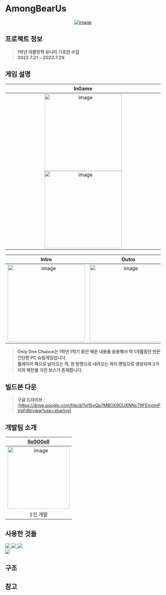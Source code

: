 # AmongBearUs

<div align="center">
<a href="#">
  <img alt="image" src="https://github.com/lIo0O0oIl/2022_2_AmongBearUs/assets/98943168/d1d2491e-4adb-454b-a9b2-672836bbf76b">
</a>
<!--타이틀 잘라서 넣어주기-->

<!--
[![Hits](https://hits.seeyoufarm.com/api/count/incr/badge.svg?url=https%3A%2F%2Fgithub.com%2FlIo0O0oIl%2F2022_1_Only_One_Chance&count_bg=%23EEEE0E&title_bg=%23555555&icon=&icon_color=%23E7E7E7&title=hits&edge_flat=false)](https://hits.seeyoufarm.com)
-->

</div> <!--가운데 정렬은 여기까지-->

## 프로젝트 정보
> **1학년 여름방학 유니티 기초반 수업**  
> **2022.7.21 ~ 2022.7.29**

## 게임 설명
<div align="center">

|  InGame   |
| :-------: |
| <a href="#"> <img alt="image" width="250" src=""> <img alt="image" width="250" src=""> </a> |

|   Intro   |   Outro   |
|:---------:|:---------:|
| <a href="#"> <img alt="image" width="250" src=""> </a> | <a href="#"> <img alt="image" width="250" src=""> </a> |

</div>

> **Only One Chance는 1학년 1학기 동안 배운 내용을 응용해서 약 1개월동안 만든 간단한 PC 슈팅게임입니다.**  
> **플레이어 쪽으로 날라오는 적, 한 방향으로 내려오는 적이 랜덤으로 생성되며 3가지의 패턴을 가진 보스가 존재합니다.**

## 빌드본 다운
> **구글 드라이브** : [https://drive.google.com/file/d/1yi15vQp7MBOX9OUXNNc79FEmomPVpFd9/view?usp=sharing] <br>

## 개발팀 소개
<div align="center">

| <a href="https://github.com/lIo0O0oIl"> lIo0O0oIl </a> |
| :-----------: |
| <a href="https://github.com/lIo0O0oIl"> <img alt="image" width="200" src="https://github.com/lIo0O0oIl.png"> </a> |
| 1인 개발 |

</div>

## 사용한 것들
<div align="left"> <a href="#">
<img src="https://img.shields.io/badge/unity-%23000000.svg?style=for-the-badge&logo=unity&logoColor=white">
<img src="https://img.shields.io/badge/Visual%20Studio%202022-5C2D91?style=for-the-badge&logo=Visual%20Studio&logoColor=white">
<img src="https://img.shields.io/badge/GitHub-181717?style=for-the-badge&logo=GitHub&logoColor=white">
</a> </div>
<a href="#">
  <img src="https://img.shields.io/badge/Unity_Version-2021.3.8f1-blue?style=flat-square">
</a>

## 구조
<!--
```bash
2022_1_ONLY_ONE_CHANCE\ASSETS
├─1_Scenes
│      GameClaer.unity
│      GameOver.unity
│      Intro.unity
│      Play.unity
│
├─2_Scripts
│  │  ButtonEvent.cs
│  │  Leave.cs
│  │  Leave.cs.meta
│  │
│  └─GamePlay
│          AutoDestroyer.cs
│          Boss.cs
│          BossBullet.cs
│          BossHP.cs
│          Bullet.cs
│          Bulletile.cs
│          Enemy.cs
│          EnemySpawner.cs
│          Enemytile.cs
│          Mana.cs
│          ManaViewer.cs
│          Movement.cs
│          Player.cs
│          PlayerHP.cs
│          PlayerHPViewer.cs
│          PlayerScoreViewer.cs
│          ResultScoreViewer.cs
│          StageData.asset
│          StageData.cs
│
├─3_Prefabs
│      BossBullet.prefab
│      Bullet.prefab
│      Enemy.prefab
│
├─4_Sounds
         Rinne - Connect.mp3

AMONGBEARUS\ASSETS
├─0. Scenes
│      SampleScene.unity
│
├─1.Scripts
│  │  KillCtrl.cs
│  │  MainMenu.cs
│  │  NPCCtrl.cs
│  │
│  ├─Mission
│  │      Mission1.cs
│  │      Mission2.cs
│  │      Mission3.cs
│  │      Mission4.cs
│  │      Mission5.cs
│  │      Mission6.cs
│  │      MissionCtrl.cs
│  │
│  └─Player
│          JoyStick.cs
│          PlayerCtrl.cs
│          Settings.cs
│
├─2. Sprites
│  │  AtlasAll.spriteatlas
│  │  Icon.png
│  │
│  ├─0. Particle
│  │      Bubble.mat
│  │      bubble.png
│  │      Rose.mat
│  │      rose.png
│  │
│  ├─1. UI
│  │  ├─Main Menu
│  │  │      AmongBearUs_Title.png
│  │  │      human-skull.png
│  │  │      Main_1.png
│  │  │      Main_2.png
│  │  │      Main_3.png
│  │  │      Main_Title.png
│  │  │      mission.png
│  │  │      quit 1.png
│  │  │
│  │  ├─Player
│  │  │      JoyStick.png
│  │  │      Kill.png
│  │  │      Use.png
│  │  │
│  │  └─Setting
│  │          Setting.png
│  │          Setting_Back.png
│  │          Setting_Btn.png
│  │
│  ├─2. Character
│  │  ├─1
│  │  │      1.png
│  │  │      2.png
│  │  │      3.png
│  │  │      4.png
│  │  │      5.png
│  │  │      6.png
│  │  │      7.png
│  │  │      Dead.png
│  │  │
│  │  ├─2
│  │  │      1.png
│  │  │      2.png
│  │  │      3.png
│  │  │      4.png
│  │  │      5.png
│  │  │      6.png
│  │  │      7.png
│  │  │      Dead.png
│  │  │
│  │  ├─3
│  │  │      1.png
│  │  │      2.png
│  │  │      3.png
│  │  │      4.png
│  │  │      5.png
│  │  │      6.png
│  │  │      7.png
│  │  │      Dead.png
│  │  │
│  │  ├─4
│  │  │      1.png
│  │  │      2.png
│  │  │      3.png
│  │  │      4.png
│  │  │      5.png
│  │  │      6.png
│  │  │      7.png
│  │  │      Dead.png
│  │  │
│  │  └─5
│  │          1.png
│  │          2.png
│  │          3.png
│  │          4.png
│  │          5.png
│  │          6.png
│  │          7.png
│  │          Dead.png
│  │
│  ├─3. Map
│  │      1. Back.png
│  │      1. Back.png.meta
│  │      10. Hallway_4.png
│  │      10. Hallway_4.png.meta
│  │      2. Cafeteria.png
│  │      2. Cafeteria.png.meta
│  │      3. Lab.png
│  │      3. Lab.png.meta
│  │      4. Prop_Down.png
│  │      4. Prop_Down.png.meta
│  │      5. Prop_Up.png
│  │      5. Prop_Up.png.meta
│  │      6. Electric.png
│  │      6. Electric.png.meta
│  │      7. Hallway_1.png
│  │      7. Hallway_1.png.meta
│  │      8. Hallway_2.png
│  │      8. Hallway_2.png.meta
│  │      9. Hallway_3.png
│  │      9. Hallway_3.png.meta
│  │
│  ├─4. Item
│  │      Mission1.png
│  │      Mission1.png.meta
│  │      Mission2.png
│  │      Mission2.png.meta
│  │      Mission3.png
│  │      Mission3.png.meta
│  │      Mission4.png
│  │      Mission4.png.meta
│  │      Mission5.png
│  │      Mission5.png.meta
│  │      Mission6.png
│  │      Mission6.png.meta
│  │
│  ├─5. Mission
│  │  │  Cancle.png
│  │  │  Cancle.png.meta
│  │  │  Guage.png
│  │  │  Guage.png.meta
│  │  │  Mission1.meta
│  │  │  Mission2.meta
│  │  │  Mission3.meta
│  │  │  Mission4.meta
│  │  │  Mission5.meta
│  │  │  Mission6.meta
│  │  │
│  │  ├─Mission1
│  │  │      Mission1_Back.png
│  │  │      Mission1_Back.png.meta
│  │  │      Mission1_Btn.png
│  │  │      Mission1_Btn.png.meta
│  │  │
│  │  ├─Mission2
│  │  │      Mission2_1.png
│  │  │      Mission2_1.png.meta
│  │  │      Mission2_2.png
│  │  │      Mission2_2.png.meta
│  │  │      Mission2_3.png
│  │  │      Mission2_3.png.meta
│  │  │      Mission2_4.png
│  │  │      Mission2_4.png.meta
│  │  │      Mission2_5.png
│  │  │      Mission2_5.png.meta
│  │  │      Mission2_Back.png
│  │  │      Mission2_Back.png.meta
│  │  │      Mission2_Handle.png
│  │  │      Mission2_Handle.png.meta
│  │  │
│  │  ├─Mission3
│  │  │      Mission3_Back.png
│  │  │      Mission3_Back.png.meta
│  │  │
│  │  ├─Mission4
│  │  │      1.png
│  │  │      1.png.meta
│  │  │      10.png
│  │  │      10.png.meta
│  │  │      2.png
│  │  │      2.png.meta
│  │  │      3.png
│  │  │      3.png.meta
│  │  │      4.png
│  │  │      4.png.meta
│  │  │      5.png
│  │  │      5.png.meta
│  │  │      6.png
│  │  │      6.png.meta
│  │  │      7.png
│  │  │      7.png.meta
│  │  │      8.png
│  │  │      8.png.meta
│  │  │      9.png
│  │  │      9.png.meta
│  │  │      Mission4_Back.png
│  │  │      Mission4_Back.png.meta
│  │  │
│  │  ├─Mission5
│  │  │      Mission5_Back.png
│  │  │      Mission5_Back.png.meta
│  │  │      Mission5_Hadle.png
│  │  │      Mission5_Hadle.png.meta
│  │  │      Mission5_Rotate.png
│  │  │      Mission5_Rotate.png.meta
│  │  │
│  │  └─Mission6
│  │          Mission6_Back.png
│  │          Mission6_Back.png.meta
│  │
│  ├─6. KillAnimation
│  │      1.png
│  │      1.png.meta
│  │      10.png
│  │      10.png.meta
│  │      11.png
│  │      11.png.meta
│  │      12.png
│  │      12.png.meta
│  │      2.png
│  │      2.png.meta
│  │      3.png
│  │      3.png.meta
│  │      4.png
│  │      4.png.meta
│  │      5.png
│  │      5.png.meta
│  │      6.png
│  │      6.png.meta
│  │      7.png
│  │      7.png.meta
│  │      8.png
│  │      8.png.meta
│  │      9.png
│  │      9.png.meta
│  │
│  └─7. good
│          celebration.png
│          celebration.png.meta
│          Light.mat
│          Light.mat.meta
│          Light.psd
│          Light.psd.meta
│          missionClear.psd
│          missionClear.psd.meta
│
├─3. Animation
│      BackGround.controller
│      BackGround.controller.meta
│      Character.controller
│      Character.controller.meta
│      Character_Idle.anim
│      Character_Idle.anim.meta
│      Character_Walk.anim
│      Character_Walk.anim.meta
│      KillAnimation.anim
│      KillAnimation.anim.meta
│      Kill_Anim.controller
│      Kill_Anim.controller.meta
│      MissionUI.controller
│      MissionUI.controller.meta
│      Mission_Down.anim
│      Mission_Down.anim.meta
│      Mission_Idle_Down.anim
│      Mission_Idle_Down.anim.meta
│      Mission_Idle_Up.anim
│      Mission_Idle_Up.anim.meta
│      Mission_Up.anim
│      Mission_Up.anim.meta
│      Text.controller
│      Text.controller.meta
│      Text_Success.anim
│      Text_Success.anim.meta
│      Trash_Shake.anim
│      Trash_Shake.anim.meta
│
├─4. Material
│      Blue.mat
│      Blue.mat.meta
│      Green.mat
│      Green.mat.meta
│      Red.mat
│      Red.mat.meta
│      Yellow.mat
│      Yellow.mat.meta
│
└─Resources
    │  Character.prefab
    │  NPC.prefab
    │
    └─Trash
            Trash1.prefab
            Trash2.prefab
            Trash3.prefab
            Trash4.prefab
            Trash5.prefab
```
주석 지우기~~-->

## 참고
<img>
